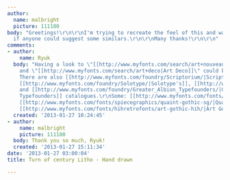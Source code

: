 ```yaml
---
author:
  name: malbright
  picture: 111180
body: "Greetings!\r\n\r\nI'm trying to recreate the feel of this and was wondering
  if anyone could suggest some similars.\r\n\r\nMany thanks!\r\n\r\n"
comments:
- author:
    name: Ryuk
  body: "Having a look to \"[[http://www.myfonts.com/search/art+nouveau|Art Nouveau]]\"
    and \"[[http://www.myfonts.com/search/art+deco|Art Deco]]\" could be helpful.
    There are also [[http://www.myfonts.com/foundry/Scriptorium/|Scriptorium's]],
    [[http://www.myfonts.com/foundry/Solotype/|Solotype's]], [[http://www.myfonts.com/foundry/HiH/|HiH]]
    and [[http://www.myfonts.com/foundry/Greater_Albion_Typefounders/|Greater Albion
    Typefounders]] catalogues.\r\nSome: [[http://www.myfonts.com/fonts/scriptorium/goodfellow/|Goodfellow]],
    [[http://www.myfonts.com/fonts/spiecegraphics/quaint-gothic-sg/|Quaint Gothic]],
    [[http://www.myfonts.com/fonts/hihretrofonts/art-gothic-hih/|Art Gothic]]"
  created: '2013-01-27 10:24:45'
- author:
    name: malbright
    picture: 111180
  body: Thank you so much, Ryuk!
  created: '2013-01-27 15:11:34'
date: '2013-01-27 03:00:04'
title: Turn of century Litho - Hand drawn

---
```

